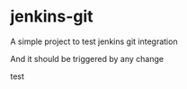 # jenkins-git

A simple project to test jenkins git integration


And it should be triggered by any change

test
